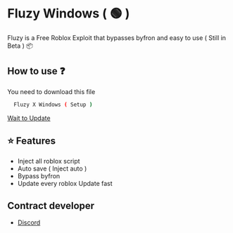 # Fluzy Windows ( 🟢 )

Fluzy is a Free Roblox Exploit that bypasses byfron and easy to use ( Still in Beta ) 📦

## How to use ❓

You need to download this file

```bash
  Fluzy X Windows ( Setup )
```

[Wait to Update](https://discord.gg/gjEWm4UEM5)

## ⭐️ Features

- Inject all roblox script
- Auto save ( Inject auto )
- Bypass byfron
- Update every roblox Update fast

## Contract developer

- [Discord](https://discord.gg/gjEWm4UEM5)
